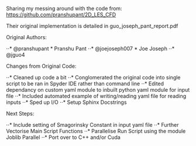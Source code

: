 Sharing my messing around with the code from: https://github.com/pranshupant/2D_LES_CFD

Their original implementation is detailed in guo_joseph_pant_report.pdf

Original Authors:

⋅⋅* @pranshupant * Pranshu Pant
⋅⋅* @joejoseph007 * Joe Joseph
⋅⋅* @jguo4

Changes from Original Code:

⋅⋅* Cleaned up code a bit
⋅⋅* Conglomerated the original code into single script to be ran in Spyder IDE rather than command line
⋅⋅* Edited dependancy on custom yaml module to inbuilt python yaml module for input file
⋅⋅* Included automated example of writing/reading yaml file for reading inputs
⋅⋅* Sped up I/O
⋅⋅* Setup Sphinx Docstrings

Next Steps:

⋅⋅* Include setting of Smagorinsky Constant in input yaml file
⋅⋅* Further Vectorise Main Script Functions
⋅⋅* Parallelise Run Script using the module Joblib Parallel
⋅⋅* Port over to C++ and/or Cuda

